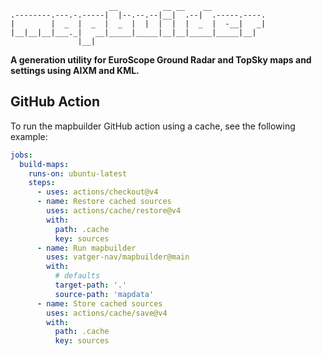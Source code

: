                           __          __ __    __            
    .--------.---.-.-----|  |--.--.--|__|  .--|  .-----.----.
    |        |  _  |  _  |  _  |  |  |  |  |  _  |  -__|   _|
    |__|__|__|___._|   __|_____|_____|__|__|_____|_____|__|  
                   |__|                                      
                                                             
**A generation utility for EuroScope Ground Radar and TopSky maps and settings using AIXM and KML.**

## GitHub Action

To run the mapbuilder GitHub action using a cache, see the following example:

```yaml
jobs:
  build-maps:
    runs-on: ubuntu-latest
    steps:
      - uses: actions/checkout@v4
      - name: Restore cached sources
        uses: actions/cache/restore@v4
        with:
          path: .cache
          key: sources
      - name: Run mapbuilder
        uses: vatger-nav/mapbuilder@main
        with:
          # defaults
          target-path: '.'
          source-path: 'mapdata'
      - name: Store cached sources
        uses: actions/cache/save@v4
        with:
          path: .cache
          key: sources
```
